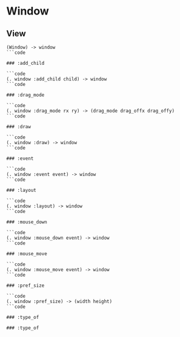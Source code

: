 # Window

## View

```code
(Window) -> window
```code

### :add_child

```code
(. window :add_child child) -> window
```code

### :drag_mode

```code
(. window :drag_mode rx ry) -> (drag_mode drag_offx drag_offy)
```code

### :draw

```code
(. window :draw) -> window
```code

### :event

```code
(. window :event event) -> window
```code

### :layout

```code
(. window :layout) -> window
```code

### :mouse_down

```code
(. window :mouse_down event) -> window
```code

### :mouse_move

```code
(. window :mouse_move event) -> window
```code

### :pref_size

```code
(. window :pref_size) -> (width height)
```code

### :type_of

### :type_of

